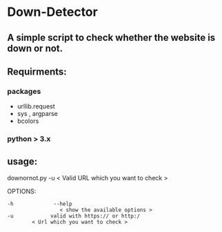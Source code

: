 # Down-Detector
## A simple script to check whether the website is down or not.

## Requirments:

### packages 

- urllib.request
- sys , argparse
- bcolors

### python > 3.x 

## usage: 

downornot.py  -u < Valid URL which you want to check >

OPTIONS: 

```
-h             --help    
             	 < show the available options >
-u            valid with https:// or http:/
  		< Url which you want to check >
```

